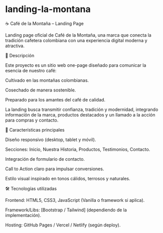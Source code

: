 # landing-la-montana
☕ Café de la Montaña – Landing Page

Landing page oficial de Café de la Montaña, una marca que conecta la tradición cafetera colombiana con una experiencia digital moderna y atractiva.

🌱 Descripción

Este proyecto es un sitio web one-page diseñado para comunicar la esencia de nuestro café:

Cultivado en las montañas colombianas.

Cosechado de manera sostenible.

Preparado para los amantes del café de calidad.

La landing busca transmitir confianza, tradición y modernidad, integrando información de la marca, productos destacados y un llamado a la acción para compras y contacto.

🎨 Características principales

Diseño responsivo (desktop, tablet y móvil).

Secciones: Inicio, Nuestra Historia, Productos, Testimonios, Contacto.

Integración de formulario de contacto.

Call to Action claro para impulsar conversiones.

Estilo visual inspirado en tonos cálidos, terrosos y naturales.

🛠️ Tecnologías utilizadas

Frontend: HTML5, CSS3, JavaScript (Vanilla o framework si aplica).

Framework/Libs: [Bootstrap / Tailwind] (dependiendo de la implementación).

Hosting: GitHub Pages / Vercel / Netlify (según deploy).
